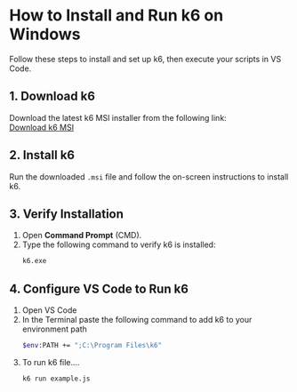 # How to Install and Run k6 on Windows

Follow these steps to install and set up k6, then execute your scripts in VS Code.

## 1. Download k6
Download the latest k6 MSI installer from the following link:  
[Download k6 MSI](https://dl.k6.io/msi/k6-latest-amd64.msi)

## 2. Install k6
Run the downloaded `.msi` file and follow the on-screen instructions to install k6.

## 3. Verify Installation
1. Open **Command Prompt** (CMD).
2. Type the following command to verify k6 is installed:
   ```bash
   k6.exe

## 4. Configure VS Code to Run k6
1. Open VS Code
2. In the Terminal paste the following command to add k6 to your environment path
   ```bash
   $env:PATH += ";C:\Program Files\k6"

3. To run k6 file....
   ```bash
   k6 run example.js